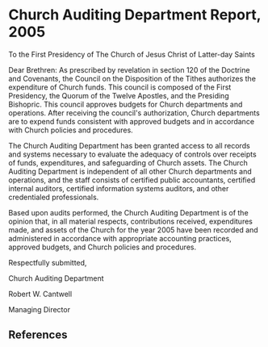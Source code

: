 # Church Auditing Department Report, 2005

To the First Presidency of The Church of Jesus Christ of Latter-day Saints

Dear Brethren: As prescribed by revelation in section 120 of the Doctrine and
Covenants, the Council on the Disposition of the Tithes authorizes the
expenditure of Church funds. This council is composed of the First Presidency,
the Quorum of the Twelve Apostles, and the Presiding Bishopric. This council
approves budgets for Church departments and operations. After receiving the
council's authorization, Church departments are to expend funds consistent
with approved budgets and in accordance with Church policies and procedures.

The Church Auditing Department has been granted access to all records and
systems necessary to evaluate the adequacy of controls over receipts of funds,
expenditures, and safeguarding of Church assets. The Church Auditing
Department is independent of all other Church departments and operations, and
the staff consists of certified public accountants, certified internal
auditors, certified information systems auditors, and other credentialed
professionals.

Based upon audits performed, the Church Auditing Department is of the opinion
that, in all material respects, contributions received, expenditures made, and
assets of the Church for the year 2005 have been recorded and administered in
accordance with appropriate accounting practices, approved budgets, and Church
policies and procedures.

Respectfully submitted,

Church Auditing Department

Robert W. Cantwell

Managing Director

## References

